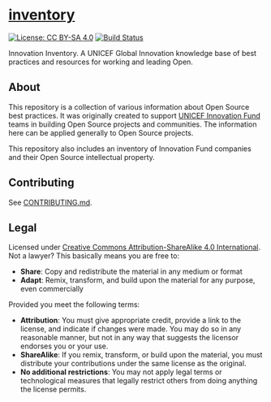[inventory](https://unicef.github.io/inventory/)
================================================

[![License: CC BY-SA 4.0](https://img.shields.io/badge/License-CC%20BY--SA%204.0-lightgrey.svg)](https://creativecommons.org/licenses/by-sa/4.0)
[![Build Status](https://circleci.com/gh/unicef/inventory/tree/main.svg?style=shield)](https://app.circleci.com/pipelines/github/unicef/inventory?branch=main)

Innovation Inventory.
A UNICEF Global Innovation knowledge base of best practices and resources for working and leading Open.


## About

This repository is a collection of various information about Open Source best practices.
It was originally created to support [UNICEF Innovation Fund](https://unicefinnovationfund.org/) teams in building Open Source projects and communities.
The information here can be applied generally to Open Source projects.

This repository also includes an inventory of Innovation Fund companies and their Open Source intellectual property.


## Contributing

See [CONTRIBUTING.md](https://github.com/unicef/inventory/blob/main/.github/CONTRIBUTING.md "UNICEF Open Source Inventory contributing guidelines").


## Legal

Licensed under [Creative Commons Attribution-ShareAlike 4.0 International](https://creativecommons.org/licenses/by-sa/4.0).
Not a lawyer?
This basically means you are free to:

* **Share**:
  Copy and redistribute the material in any medium or format
* **Adapt**:
  Remix, transform, and build upon the material for any purpose, even commercially

Provided you meet the following terms:

* **Attribution**:
  You must give appropriate credit, provide a link to the license, and indicate if changes were made.
  You may do so in any reasonable manner, but not in any way that suggests the licensor endorses you or your use.
* **ShareAlike**:
  If you remix, transform, or build upon the material, you must distribute your contributions under the same license as the original.
* **No additional restrictions**:
  You may not apply legal terms or technological measures that legally restrict others from doing anything the license permits.
